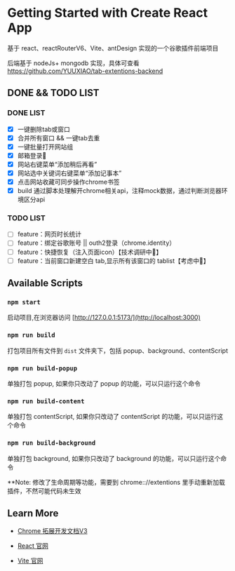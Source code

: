 # Getting Started with Create React App

基于 react、reactRouterV6、Vite、antDesign 实现的一个谷歌插件前端项目

后端基于 nodeJs+ mongodb 实现，具体可查看 https://github.com/YUUXIAO/tab-extentions-backend

## DONE && TODO LIST

### DONE LIST

- [x] 一键删除tab或窗口
- [x] 合并所有窗口 && 一键tab去重
- [x] 一键批量打开网站组
- [x] 邮箱登录📮
- [x] 网站右键菜单“添加稍后再看”
- [x] 网站选中关键词右键菜单“添加记事本”
- [x] 点击网站收藏可同步操作chrome书签
- [x] build 通过脚本处理解开chrome相关api，注释mock数据，通过判断浏览器环境区分api

### TODO LIST

- [ ] feature：网页时长统计
- [ ] feature：绑定谷歌账号 || outh2登录（chrome.identity）
- [ ] feature：快捷恢复（注入页面icon）【技术调研中💭】
- [ ] feature：当前窗口新建空白 tab,显示所有该窗口的 tablist【考虑中💭】

## Available Scripts

### `npm start`

启动项目,在浏览器访问 [http://127.0.0.1:5173/](http://localhost:3000)

### `npm run build`

打包项目所有文件到 `dist` 文件夹下，包括 popup、background、contentScript

### `npm run build-popup`

单独打包 popup, 如果你只改动了 popup 的功能，可以只运行这个命令

### `npm run build-content`

单独打包 contentScript, 如果你只改动了 contentScript 的功能，可以只运行这个命令

### `npm run build-background`

单独打包 background, 如果你只改动了 background 的功能，可以只运行这个命令

\*\*Note: 修改了生命周期等功能，需要到 chrome:://extentions 里手动重新加载插件，不然可能代码未生效

## Learn More

- [Chrome 拓展开发文档V3](https://developer.chrome.com/docs/extensions/reference/api?hl=zh-cn)

- [React 官网](https://reactjs.org/)
- [Vite 官网](https://cn.vitejs.dev/config/)
